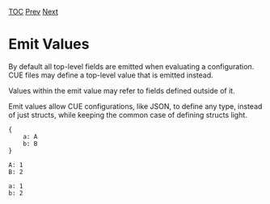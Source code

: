 [TOC](Readme.md) [Prev](aliases.md) [Next](hidden.md)

# Emit Values

By default all top-level fields are emitted when evaluating a configuration.
CUE files may define a top-level value that is emitted instead.

Values within the emit value may refer to fields defined outside of it.

Emit values allow CUE configurations, like JSON,
to define any type, instead of just structs, while keeping the common case
of defining structs light.

<!-- CUE editor -->
```
{
    a: A
    b: B
}

A: 1
B: 2
```

<!-- result -->
```
a: 1
b: 2
```